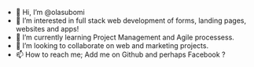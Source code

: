 - 👋 Hi, I’m @olasubomi
- 👀 I’m interested in full stack web development of forms, landing pages, websites and apps!
- 🌱 I’m currently learning Project Management and Agile processess.
- 💞️ I’m looking to collaborate on web and marketing projects.
- 📫 How to reach me; Add me on Github and perhaps Facebook ?

<!---
olasubomi/olasubomi is a ✨ special ✨ repository because its `README.md` (this file) appears on your GitHub profile.
You can click the Preview link to take a look at your changes.
--->

